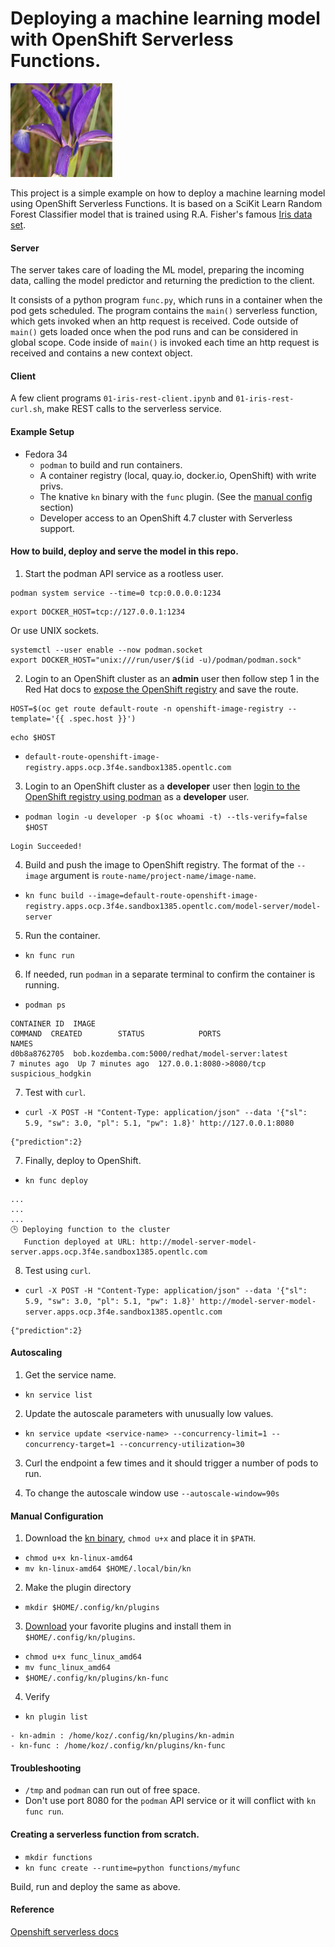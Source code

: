 # Deploying a machine learning model with OpenShift Serverless Functions.
![Iris Data Set](/images/iris.jpg "Iris Data Set")

This project is a simple example on how to deploy a machine learning model using OpenShift Serverless Functions. 
It is based on a SciKit Learn Random Forest Classifier model that is trained using R.A. Fisher's famous [Iris data set](https://archive.ics.uci.edu/ml/datasets/iris).

#### Server

The server takes care of loading the ML model, preparing the incoming data, calling the model predictor and returning the prediction to the client.

It consists of a python program `func.py`, which runs in a container when the pod gets scheduled. The program contains the `main()` 
serverless function, which gets invoked when an http request is received. Code outside of `main()` gets loaded once when the pod runs and can be considered in global scope. 
Code inside of `main()` is invoked each time an http request is received and contains a new context object.

#### Client
A few client programs `01-iris-rest-client.ipynb` and `01-iris-rest-curl.sh`, make REST calls to the serverless service.

#### Example Setup

- Fedora 34
  - `podman` to build and run containers.
  - A container registry (local, quay.io, docker.io, OpenShift) with write privs. 
  - The knative `kn` binary with the `func` plugin. (See the [manual config](#manual-configuration) section)
  - Developer access to an OpenShift 4.7 cluster with Serverless support.

#### How to build, deploy and serve the model in this repo.
1) Start the podman API service as a rootless user. 
```
podman system service --time=0 tcp:0.0.0.0:1234
```
```
export DOCKER_HOST=tcp://127.0.0.1:1234
```
Or use UNIX sockets.
```
systemctl --user enable --now podman.socket
export DOCKER_HOST="unix:///run/user/$(id -u)/podman/podman.sock"
```

2) Login to an OpenShift cluster as an **admin** user then follow step 1 in the Red Hat docs to [expose the OpenShift registry](https://docs.openshift.com/container-platform/4.7/registry/securing-exposing-registry.html#registry-exposing-secure-registry-manually_securing-exposing-registry) and save the route.
```
HOST=$(oc get route default-route -n openshift-image-registry --template='{{ .spec.host }}')
```
```
echo $HOST
```

- `default-route-openshift-image-registry.apps.ocp.3f4e.sandbox1385.opentlc.com`


3) Login to an OpenShift cluster as a **developer** user then [login to the OpenShift registry using podman](https://docs.openshift.com/container-platform/4.7/registry/securing-exposing-registry.html#registry-exposing-secure-registry-manually_securing-exposing-registry) as a **developer** user. 

- `podman login -u developer -p $(oc whoami -t) --tls-verify=false $HOST`
```
Login Succeeded!
```


4) Build and push the image to OpenShift registry. The format of the ``--image`` argument is `route-name/project-name/image-name`.

- `kn func build --image=default-route-openshift-image-registry.apps.ocp.3f4e.sandbox1385.opentlc.com/model-server/model-server`

5) Run the container.

- `kn func run`

6) If needed, run `podman` in a separate terminal to confirm the container is running.

- `podman ps`

```
CONTAINER ID  IMAGE                                             COMMAND  CREATED        STATUS            PORTS                     NAMES
d0b8a8762705  bob.kozdemba.com:5000/redhat/model-server:latest           7 minutes ago  Up 7 minutes ago  127.0.0.1:8080->8080/tcp  suspicious_hodgkin
```

7) Test with `curl`.

- `curl -X POST -H "Content-Type: application/json" --data '{"sl": 5.9, "sw": 3.0, "pl": 5.1, "pw": 1.8}' http://127.0.0.1:8080`
```
{"prediction":2}
```

7) Finally, deploy to OpenShift.

- `kn func deploy`
```
...
...
...
🕒 Deploying function to the cluster
   Function deployed at URL: http://model-server-model-server.apps.ocp.3f4e.sandbox1385.opentlc.com
```

8) Test using `curl`.

- `curl -X POST -H "Content-Type: application/json" --data '{"sl": 5.9, "sw": 3.0, "pl": 5.1, "pw": 1.8}' http://model-server-model-server.apps.ocp.3f4e.sandbox1385.opentlc.com`
```
{"prediction":2}
```
#### Autoscaling

1) Get the service name.

- `kn service list`

2) Update the autoscale parameters with unusually low values.

- `kn service update <service-name> --concurrency-limit=1 --concurrency-target=1 --concurrency-utilization=30`

3) Curl the endpoint a few times and it should trigger a number of pods to run.

4) To change the autoscale window use `--autoscale-window=90s`

#### Manual Configuration
1) Download the [kn binary](https://github.com/knative/client/tags), `chmod u+x` and place it in `$PATH`.

- `chmod u+x kn-linux-amd64`
- `mv kn-linux-amd64 $HOME/.local/bin/kn`

2) Make the plugin directory

- `mkdir $HOME/.config/kn/plugins`

3) [Download](https://github.com/knative-sandbox) your favorite plugins and install them in `$HOME/.config/kn/plugins`.

- `chmod u+x func_linux_amd64`
- `mv func_linux_amd64`
- `$HOME/.config/kn/plugins/kn-func`

4) Verify

- `kn plugin list`
```
- kn-admin : /home/koz/.config/kn/plugins/kn-admin
- kn-func : /home/koz/.config/kn/plugins/kn-func
```

#### Troubleshooting

- `/tmp` and `podman` can run out of free space.
- Don't use port 8080 for the `podman` API service or it will conflict with `kn func run`.


#### Creating a serverless function from scratch.

- `mkdir functions`
- `kn func create --runtime=python functions/myfunc`

Build, run and deploy the same as above.

#### Reference

[Openshift serverless docs](https://docs.openshift.com/container-platform/4.7/serverless/functions/serverless-functions-about.html)


